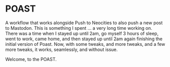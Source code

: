 # POAST
A workflow that works alongside Push to Neocities to also push a new post to Mastodon. This is something I spent ... a very long time working on. There was a time when I stayed up until 2am, go myself 3 hours of sleep, went to work, came home, and then stayed up until 2am again finishing the initial version of Poast. Now, with some tweaks, and more tweaks, and a few more tweaks, it works, seamlessly, and without issue.

Welcome, to the POAST.
